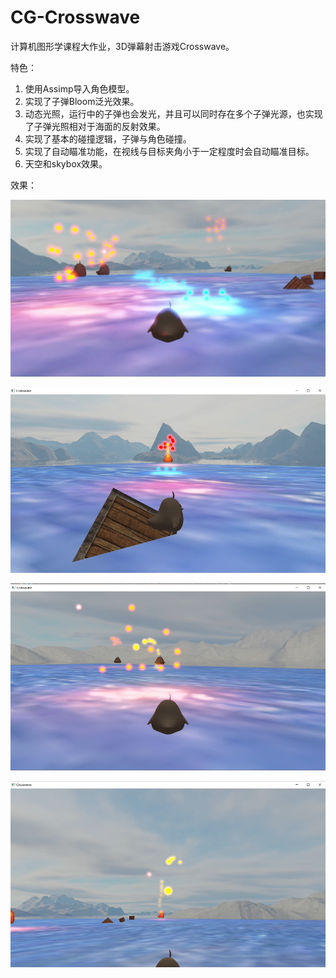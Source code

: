 # CG-Crosswave

计算机图形学课程大作业，3D弹幕射击游戏Crosswave。

特色：
1. 使用Assimp导入角色模型。
2. 实现了子弹Bloom泛光效果。
3. 动态光照，运行中的子弹也会发光，并且可以同时存在多个子弹光源，也实现了子弹光照相对于海面的反射效果。
4. 实现了基本的碰撞逻辑，子弹与角色碰撞。 
5. 实现了自动瞄准功能，在视线与目标夹角小于一定程度时会自动瞄准目标。
6. 天空和skybox效果。

效果：

![pic1](pic/图片1.png) 

![pic2](pic/图片2.png) 

![pic3](pic/图片3.png)

![pic4](pic/图片4.png)

